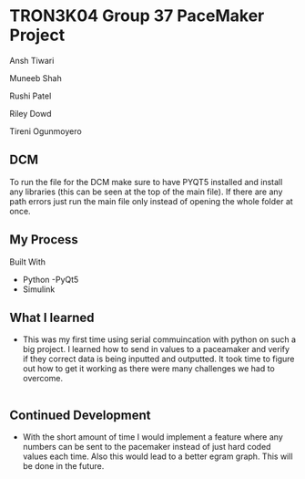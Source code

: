 # TRON3K04 Group 37 PaceMaker Project
Ansh Tiwari

Muneeb Shah

Rushi Patel 

Riley Dowd 

Tireni Ogunmoyero

## DCM

To run the file for the DCM make sure to have PYQT5 installed and install any libraries (this can be seen at the top of the main file). 
If there are any path errors just run the main file only instead of opening the whole folder at once. 

## My Process
Built With 
  - Python
  -PyQt5
  - Simulink
 
 ## What I learned
  - This was my first time using serial commuincation with python on such a big project. I learned how to send in values to a paceamaker and verify if they correct data is being inputted and outputted. It took time to figure out how to get it working as there were many challenges we had to overcome. 
  
   ```
 
  ```
  
 ## Continued Development
  - With the short amount of time I would implement a feature where any numbers can be sent to the pacemaker instead of just hard coded values each time. Also this would lead to a better egram graph. This will be done in the future. 
